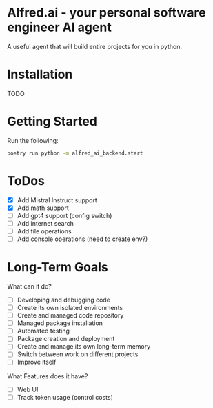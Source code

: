 # Alfred.ai - your personal software engineer AI agent

A useful agent that will build entire projects for you in python.

# Installation

TODO

# Getting Started

Run the following:

```bash
poetry run python -m alfred_ai_backend.start
```

# ToDos
- [x] Add Mistral Instruct support
- [x] Add math support
- [ ] Add gpt4 support (config switch)
- [ ] Add internet search
- [ ] Add file operations
- [ ] Add console operations (need to create env?)

# Long-Term Goals

What can it do?

- [ ] Developing and debugging code
- [ ] Create its own isolated environments
- [ ] Create and managed code repository
- [ ] Managed package installation
- [ ] Automated testing
- [ ] Package creation and deployment
- [ ] Create and manage its own long-term memory
- [ ] Switch between work on different projects
- [ ] Improve itself

What Features does it have?

- [ ] Web UI
- [ ] Track token usage (control costs)
